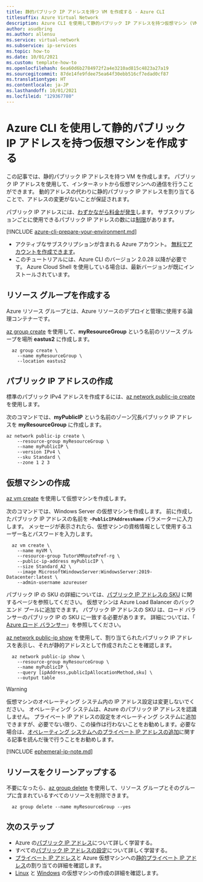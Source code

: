 ```yaml
---
title: 静的パブリック IP アドレスを持つ VM を作成する - Azure CLI
titlesuffix: Azure Virtual Network
description: Azure CLI を使用して静的パブリック IP アドレスを持つ仮想マシン (VM) を作成します。 静的パブリック IP アドレスは、変更されないアドレスです。
author: asudbring
ms.author: allensu
ms.service: virtual-network
ms.subservice: ip-services
ms.topic: how-to
ms.date: 10/01/2021
ms.custom: template-how-to
ms.openlocfilehash: 6ea60d6b2784972f2a4e3210ad815c4823a27a19
ms.sourcegitcommit: 87de14fe9fdee75ea64f30ebb516cf7edad0cf87
ms.translationtype: HT
ms.contentlocale: ja-JP
ms.lasthandoff: 10/01/2021
ms.locfileid: "129367780"
---
```

# <a name="create-a-virtual-machine-with-a-static-public-ip-address-using-the-azure-cli"></a>Azure CLI を使用して静的パブリック IP アドレスを持つ仮想マシンを作成する

この記事では、静的パブリック IP アドレスを持つ VM を作成します。 パブリック IP アドレスを使用して、インターネットから仮想マシンへの通信を行うことができます。 動的アドレスの代わりに静的パブリック IP アドレスを割り当てることで、アドレスの変更がないことが保証されます。 

パブリック IP アドレスには、[わずかながら料金が発生](https://azure.microsoft.com/pricing/details/ip-addresses)します。 サブスクリプションごとに使用できるパブリック IP アドレスの数には[制限](../../azure-resource-manager/management/azure-subscription-service-limits.md?toc=%2fazure%2fvirtual-network%2ftoc.json#azure-resource-manager-virtual-networking-limits)があります。

[!INCLUDE [azure-cli-prepare-your-environment.md](../../../includes/azure-cli-prepare-your-environment.md)]

- アクティブなサブスクリプションが含まれる Azure アカウント。 [無料でアカウントを作成できます](https://azure.microsoft.com/free/?WT.mc_id=A261C142F)。
- このチュートリアルには、Azure CLI のバージョン 2.0.28 以降が必要です。 Azure Cloud Shell を使用している場合は、最新バージョンが既にインストールされています。

## <a name="create-a-resource-group"></a>リソース グループを作成する

Azure リソース グループとは、Azure リソースのデプロイと管理に使用する論理コンテナーです。

[az group create](/cli/azure/group#az_group_create) を使用して、**myResourceGroup** という名前のリソース グループを場所 **eastus2** に作成します。

```azurecli-interactive
  az group create \
    --name myResourceGroup \
    --location eastus2
```

## <a name="create-a-public-ip-address"></a>パブリック IP アドレスの作成

標準のパブリック IPv4 アドレスを作成するには、[az network public-ip create](/cli/azure/network/public-ip#az_network_public_ip_create) を使用します。

次のコマンドでは、**myPublicIP** という名前のゾーン冗長パブリック IP アドレスを **myResourceGroup** に作成します。

```azurecli-interactive
az network public-ip create \
    --resource-group myResourceGroup \
    --name myPublicIP \
    --version IPv4 \
    --sku Standard \
    --zone 1 2 3
```
## <a name="create-a-virtual-machine"></a>仮想マシンの作成

[az vm create](/cli/azure/vm#az_vm_create) を使用して仮想マシンを作成します。 

次のコマンドでは、Windows Server の仮想マシンを作成します。 前に作成したパブリック IP アドレスの名前を **`-PublicIPAddressName`** パラメーターに入力します。 メッセージが表示されたら、仮想マシンの資格情報として使用するユーザー名とパスワードを入力します。

```azurecli-interactive
  az vm create \
    --name myVM \
    --resource-group TutorVMRoutePref-rg \
    --public-ip-address myPublicIP \
    --size Standard_A2 \
    --image MicrosoftWindowsServer:WindowsServer:2019-Datacenter:latest \
    --admin-username azureuser
```

パブリック IP の SKU の詳細については、[パブリック IP アドレスの SKU](public-ip-addresses.md#sku) に関するページを参照してください。 仮想マシンは Azure Load Balancer のバックエンド プールに追加できます。 パブリック IP アドレスの SKU は、ロード バランサーのパブリック IP の SKU に一致する必要があります。 詳細については、「 [Azure ロード バランサー](../../load-balancer/skus.md)」を参照してください。

[az network public-ip show](/cli/azure/network/public-ip#az_network_public_ip_show) を使用して、割り当てられたパブリック IP アドレスを表示し、それが静的アドレスとして作成されたことを確認します。

```azurecli-interactive
  az network public-ip show \
    --resource-group myResourceGroup \
    --name myPublicIP \
    --query [ipAddress,publicIpAllocationMethod,sku] \
    --output table
```

> [!WARNING]
> 仮想マシンのオペレーティング システム内の IP アドレス設定は変更しないでください。 オペレーティング システムは、Azure のパブリック IP アドレスを認識しません。 プライベート IP アドレスの設定をオペレーティング システムに追加できますが、必要でない限り、この操作は行わないことをお勧めします。必要な場合は、[オペレーティング システムへのプライベート IP アドレスの追加](virtual-network-network-interface-addresses.md#private)に関する記事を読んだ後で行うことをお勧めします。

[!INCLUDE [ephemeral-ip-note.md](../../../includes/ephemeral-ip-note.md)]

## <a name="clean-up-resources"></a>リソースをクリーンアップする

不要になったら、[az group delete](/cli/azure/group#az_group_delete) を使用して、リソース グループとそのグループに含まれているすべてのリソースを削除できます。

```azurecli-interactive
  az group delete --name myResourceGroup --yes
```

## <a name="next-steps"></a>次のステップ

- Azure の[パブリック IP アドレス](public-ip-addresses.md#public-ip-addresses)について詳しく学習する。
- すべての[パブリック IP アドレスの設定](virtual-network-public-ip-address.md#create-a-public-ip-address)について詳しく学習する。
- [プライベート IP アドレス](private-ip-addresses.md)と Azure 仮想マシンへの[静的プライベート IP アドレス](virtual-network-network-interface-addresses.md#add-ip-addresses)の割り当ての詳細を確認します。
- [Linux](../../virtual-machines/windows/tutorial-manage-vm.md?toc=%2fazure%2fvirtual-network%2ftoc.json) と [Windows](../../virtual-machines/windows/tutorial-manage-vm.md?toc=%2fazure%2fvirtual-network%2ftoc.json) の仮想マシンの作成の詳細を確認します。